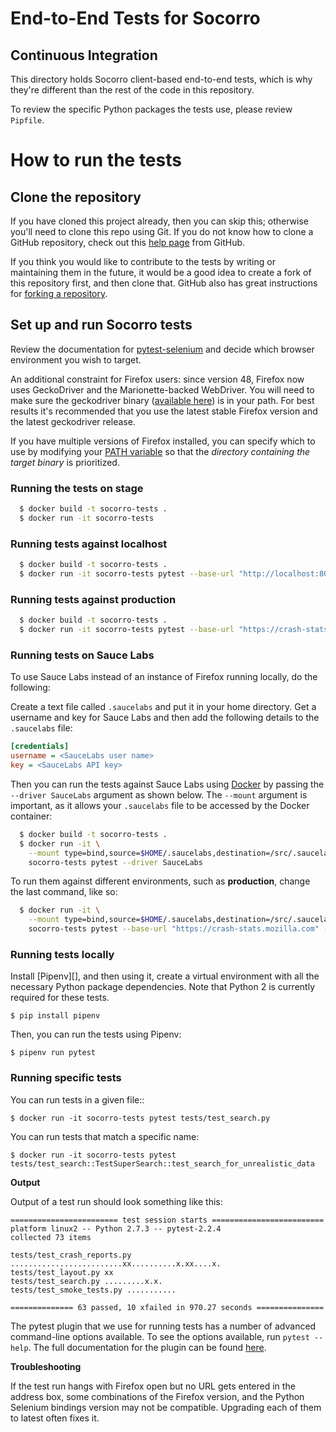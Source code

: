 End-to-End Tests for Socorro
============================

Continuous Integration
----------------------
This directory holds Socorro client-based end-to-end tests, which is why they're different than the rest of the code in this repository.

To review the specific Python packages the tests use, please review
`Pipfile`.

How to run the tests
====================

Clone the repository
--------------------

If you have cloned this project already, then you can skip this; otherwise
you'll need to clone this repo using Git. If you do not know how to clone a
GitHub repository, check out this [help page][git clone] from GitHub.

If you think you would like to contribute to the tests by writing or
maintaining them in the future, it would be a good idea to create a fork of
this repository first, and then clone that. GitHub also has great instructions
for [forking a repository][git fork].

Set up and run Socorro tests
-----------------------------

Review the documentation for [pytest-selenium][pytest-selenium] and decide
which browser environment you wish to target.

An additional constraint for Firefox users: since version 48, Firefox now uses
GeckoDriver and the Marionette-backed WebDriver. You will need to make sure the
geckodriver binary ([available here][geckodriver]) is in your path. For best
results it's recommended that you use the latest stable Firefox version and the
latest geckodriver release.

If you have multiple versions of Firefox installed, you can specify which to
use by modifying your [PATH variable][path variable] so that the *directory
containing the target binary* is prioritized.

### Running the tests on stage ###
```bash
  $ docker build -t socorro-tests .
  $ docker run -it socorro-tests
```
### Running tests against localhost ###
```bash
  $ docker build -t socorro-tests .
  $ docker run -it socorro-tests pytest --base-url "http://localhost:8000"
```
### Running tests against production ###
```bash
  $ docker build -t socorro-tests .
  $ docker run -it socorro-tests pytest --base-url "https://crash-stats.mozilla.com"
```
### Running tests on Sauce Labs ###

To use Sauce Labs instead of an instance of Firefox running locally, do the following:

Create a text file called `.saucelabs` and put it in your home directory. Get a
username and key for Sauce Labs and then add the following details to the
`.saucelabs` file:

```ini
[credentials]
username = <SauceLabs user name>
key = <SauceLabs API key>
```

Then you can run the tests against Sauce Labs using [Docker][] by passing the
`--driver SauceLabs` argument as shown below. The `--mount` argument is
important, as it allows your `.saucelabs` file to be accessed by the Docker
container:

```bash
  $ docker build -t socorro-tests .
  $ docker run -it \
    --mount type=bind,source=$HOME/.saucelabs,destination=/src/.saucelabs,readonly \
    socorro-tests pytest --driver SauceLabs
```

To run them against different environments, such as **production**, change
the last command, like so:
```bash
  $ docker run -it \
    --mount type=bind,source=$HOME/.saucelabs,destination=/src/.saucelabs,readonly \
    socorro-tests pytest --base-url "https://crash-stats.mozilla.com" --driver SauceLabs
```

### Running tests locally ###

Install [Pipenv][], and then using it, create a virtual environment with all
the necessary Python package dependencies. Note that Python 2 is currently
required for these tests.

```
$ pip install pipenv
```

Then, you can run the tests using Pipenv:

```
$ pipenv run pytest
```

### Running specific tests ###

You can run tests in a given file::

    $ docker run -it socorro-tests pytest tests/test_search.py

You can run tests that match a specific name:

    $ docker run -it socorro-tests pytest tests/test_search::TestSuperSearch::test_search_for_unrealistic_data

__Output__

Output of a test run should look something like this:

    ======================== test session starts =========================
    platform linux2 -- Python 2.7.3 -- pytest-2.2.4
    collected 73 items

    tests/test_crash_reports.py .........................xx..........x.xx....x.
    tests/test_layout.py xx
    tests/test_search.py .........x.x.
    tests/test_smoke_tests.py ...........

    ============== 63 passed, 10 xfailed in 970.27 seconds ===============

The pytest plugin that we use for running tests has a number of advanced
command-line options available. To see the options available, run
`pytest --help`. The full documentation for the plugin can be found
[here][pytest-selenium].

__Troubleshooting__

If the test run hangs with Firefox open but no URL gets entered in the address
box, some combinations of the Firefox version, and the Python Selenium bindings
version may not be compatible. Upgrading each of them to latest often fixes it.


[git clone]: https://help.github.com/articles/cloning-a-repository/
[git fork]: https://help.github.com/articles/fork-a-repo/
[Docker]: https://www.docker.com
[pytest-selenium]: http://pytest-selenium.readthedocs.org/
[geckodriver]: https://github.com/mozilla/geckodriver/releases
[test envs]: http://pytest-selenium.readthedocs.io/en/latest/user_guide.html#specifying-a-browser
[path variable]: https://en.wikipedia.org/wiki/PATH_(variable)
